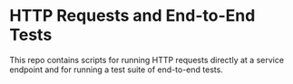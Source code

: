 # HTTP Requests and End-to-End Tests

This repo contains scripts for running HTTP requests directly at a service endpoint and for running a test suite of end-to-end tests.

